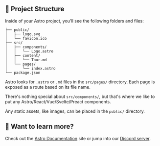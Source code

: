 ---
---
## 🚀 Project Structure

Inside of your Astro project, you'll see the following folders and files:

```
├── public/
│   ├── logo.svg
│   └── favicon.ico
├── src/
│   ├── components/
│   │   └── Logo.astro
│   ├── content/
│   │   └── Tour.md
│   └── pages/
│       └── index.astro
└── package.json
```

Astro looks for `.astro` or `.md` files in the `src/pages/` directory.
Each page is exposed as a route based on its file name.

There's nothing special about `src/components/`, but that's where we like to put any Astro/React/Vue/Svelte/Preact components.

Any static assets, like images, can be placed in the `public/` directory.

## 👀 Want to learn more?

Check out the [Astro Documentation](https://github.com/withastro/astro) site or jump into our [Discord server](https://astro.build/chat).
